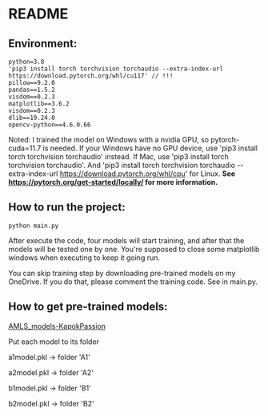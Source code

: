 # README

## Environment:

```
python=3.8
'pip3 install torch torchvision torchaudio --extra-index-url https://download.pytorch.org/whl/cu117' // !!!
pillow==9.2.0
pandas==1.5.2
visdom==0.2.3
matplotlib==3.6.2
visdom==0.2.3
dlib==19.24.0
opencv-python==4.6.0.66
```

Noted: I trained the model on Windows with a nvidia GPU, so pytorch-cuda=11.7 is needed.
If your Windows have no GPU device, use 'pip3 install torch torchvision torchaudio' instead.
If Mac, use 'pip3 install torch torchvision torchaudio'.
And 'pip3 install torch torchvision torchaudio --extra-index-url https://download.pytorch.org/whl/cpu' for Linux.
**See https://pytorch.org/get-started/locally/ for more information.**

## How to run the project:

```shell
python main.py
```

After execute the code, four models will start training, and after that the models will be tested one by one. You're supposed to close some matplotlib windows when executing to keep it going run.

You can skip training step by downloading pre-trained models on my OneDrive. If you do that, please comment the training code. See in main.py.

## How to get pre-trained models:

[AMLS_models-KapokPassion](https://liveuclac-my.sharepoint.com/:f:/g/personal/uceerz2_ucl_ac_uk/EsnlqUjz_F5LqtWQtt7bkmkBGdFYccErVa8scgndDTraqA?e=YBI1b3)

Put each model to its folder

a1model.pkl → folder 'A1'

a2model.pkl → folder 'A2'

b1model.pkl → folder 'B1'

b2model.pkl → folder 'B2'
